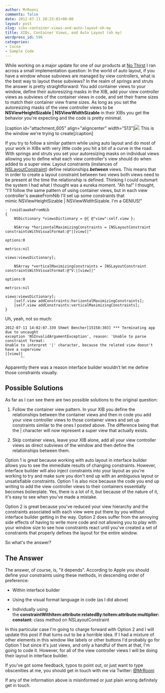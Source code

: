 ```yaml
---
author: MrRooni
comments: false
date: 2012-07-11 20:23:01+00:00
layout: post
slug: xibs-container-views-and-auto-layout-oh-my
title: XIBs, Container Views, and Auto Layout (oh my)
wordpress_id: 596
categories:
- Cocoa
- Sample Code
---
```


While working on a major update for one of our products at [No Thirst](http://nothirst.com/) I ran across a small implementation question: In the world of auto layout, if you have a window whose subviews are managed by view controllers, what is the best way to layout these subviews? In the realm of springs and struts the answer is pretty straightforward: You add container views to your window, define their autoresizing masks in the XIB, add your view controller views as subviews of the container views in code, and set their frame sizes to match their container view frame sizes. As long as you set the autoresizing masks of the view controller views to be **NSViewHeightSizable | NSViewWidthSizable** in their XIBs you get the behavior you're expecting and the code is pretty minimal.

[caption id="attachment_605" align="aligncenter" width="513"][![](http://www.fruitstandsoftware.com/blog/wp-content/uploads/2012/07/ShmetBencherWindow.png)](http://www.fruitstandsoftware.com/blog/wp-content/uploads/2012/07/ShmetBencherWindow.png) This is the window we're trying to create[/caption]



If you try to follow a similar pattern while using auto layout and do most of your work in XIBs with very little code you hit a bit of a curve in the road. With springs and struts you set your autoresizing masks on individual views allowing you to define what each view controller's view should do when added to a super view. Layout constraints (instances of [NSLayoutConstraint](https://developer.apple.com/library/mac/#documentation/AppKit/Reference/NSLayoutConstraint_Class/NSLayoutConstraint/NSLayoutConstraint.html)) define relationships **_between_** views. This means that in order to create a layout constraint between two views both views need to be present at the time the relationship is defined. Thinking I could outsmart the system I had what I thought was a eureka moment. "Ah ha!" I thought, "I'll follow the same pattern of using container views, but in each view controller's awakeFromNib I'll set up some constraints that mimic NSViewHeightSizable | NSViewWidthSizable. I'm a GENIUS!"

    
    - (void)awakeFromNib
    {
        NSDictionary *viewsDictionary = @{ @"view":self.view };
    
        NSArray *horizontalMaximizingConstraints = [NSLayoutConstraint constraintsWithVisualFormat:@"|[view]|"
                                                                                           options:0 
                                                                                           metrics:nil 
                                                                                             views:viewsDictionary];
    
        NSArray *verticalMaximizingConstraints = [NSLayoutConstraint constraintsWithVisualFormat:@"V:|[view]|" 
                                                                                         options:0 
                                                                                         metrics:nil 
                                                                                           views:viewsDictionary];
        [self.view addConstraints:horizontalMaximizingConstraints];
        [self.view addConstraints:verticalMaximizingConstraints];
    }


Uh, yeah, not so much:

    
    2012-07-11 14:02:07.339 Shmet Bencher[15158:303] *** Terminating app due to uncaught 
    exception 'NSInvalidArgumentException', reason: 'Unable to parse constraint format: 
    Unable to interpret '|' character, because the related view doesn't have a superview 
    |[view]| 
           ^'


Apparently there was a reason interface builder wouldn’t let me define those constraints visually.


## Possible Solutions


As far as I can see there are two possible solutions to the original question:






	
  1. Follow the container view pattern. In your XIB you define the relationships between the container views and then in code you add your view controller views to those container views and set up constraints similar to the ones I posted above. The difference being that the | character will now represent a super view that actually exists.

	
  2. Skip container views, leave your XIB alone, add all your view controller views as direct subviews of the window and then define the relationships between them.


Option 1 is great because working with auto layout in interface builder allows you to see the immediate results of changing constraints. However, interface builder will also inject constraints into your layout as you're working to try and make sure you don't end up with an ambiguous layout or unsatisfiable constraints. Option 1 is also nice because the code you end up writing to add the view controller views to their containers essentially becomes boilerplate. Yes, there is a lot of it, but because of the nature of it, it's easy to see when you've made a mistake.

Option 2 is great because you've reduced your view hierarchy and the constraints associated with each view were put there by you without interface builder getting in the way. Option 2 does suffer from the annoying side effects of having to write more code and not allowing you to play with your window size to see how constraints react until you've created a set of constraints that properly defines the layout for the entire window.

So what's the answer?






## The Answer


The answer, of course, is, "it depends". According to Apple you should define your constraints using these methods, in descending order of preference:



	
  * Within interface builder

	
  * Using the visual format language in code (as I did above)

	
  * Individually using the **constraintWithItem:attribute:relatedBy:toItem:attribute:multiplier:constant:** class method on NSLayoutConstraint


In this particular case I'm going to charge forward with Option 2 and I will update this post if that turns out to be a horrible idea. If I had a mixture of other elements in this window like labels or other buttons I'd probably go for Option 1 but since it's just views, and only a handful of them at that, I'm going to code it. However, for all of the view controller views I will be doing their layout in interface builder.

If you've got some feedback, typos to point out, or just want to type obscenities at me, you should get in touch with me via Twitter: [@MrRooni](http://twitter.com/MrRooni)

If any of the information above is misinformed or just plain wrong definitely get in touch.
